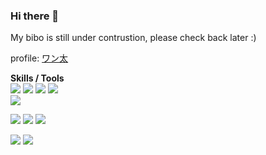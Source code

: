 ### Hi there 👋

My bibo is still under contrustion, please check back later :)

<!--
**ZhenglinPan/ZhenglinPan** is a ✨ _special_ ✨ repository because its `README.md` (this file) appears on your GitHub profile.

Here are some ideas to get you started:

- 🔭 I’m currently working on ...
- 🌱 I’m currently learning ...
- 👯 I’m looking to collaborate on ...
- 🤔 I’m looking for help with ...
- 💬 Ask me about ...
- 📫 How to reach me: ...
- 😄 Pronouns: ...
- ⚡ Fun fact: ...
-->

profile: [ワン太](https://www.pixiv.net/users/479715)


**Skills / Tools**  
[![](https://img.shields.io/badge/Python-f9c83c?style=flat-square&logo=python&logoColor=black)](https://www.python.org/)
[![](https://img.shields.io/badge/R-276DC3?style=flat-square&logo=r&logoColor=white)](https://www.r-project.org/)
[![](https://img.shields.io/badge/C%2B%2B-00599C?style=flat-square&logo=c%2B%2B&logoColor=white)]()
[![](https://img.shields.io/badge/C-00599C?style=flat-square&logo=c&logoColor=white)]()  
[![](https://img.shields.io/badge/Java-ED8B00?style=flat-square&logo=openjdk&logoColor=red)](https://www.java.com/)

[![](https://img.shields.io/badge/Linux-FCC624?style=flat-square&logo=linux&logoColor=black)](https://www.linuxfoundation.org/)
[![](https://img.shields.io/badge/GIT-E44C30?style=flat-square&logo=git&logoColor=white)](https://git-scm.com/)
[![](https://img.shields.io/badge/Ubuntu-E95420?style=flat-square&logo=ubuntu&logoColor=white)](https://ubuntu.com/)

[![](https://img.shields.io/badge/IDE-Visual%20Studio%20Code-blue?style=flat-square&logo=visual-studio-code&logoColor=ffffff)](https://code.visualstudio.com/)
[![](https://img.shields.io/badge/IDE-PyCharm-4dd37c.svg?&style=flat-square&logo=PyCharm&logoColor=f3ef4a)](https://www.jetbrains.com/pycharm/)  
